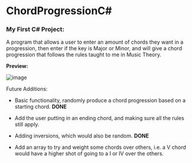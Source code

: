 # ChordProgressionC#

<h3><b>My First C# Project:</b></h3>

A program that allows a user to enter an amount of chords they want in a progression, then enter if the key is Major or Minor, and will give a chord progression that follows the rules taught to me in Music Theory.

<b>Preview:</b>

![image](https://user-images.githubusercontent.com/56320541/199119558-ac7f764a-91e5-4547-b6e6-0059087078ca.png)



Future Additions:

- Basic functionality, randomly produce a chord progression based on a starting chord. <b>DONE</b>
- Add the user putting in an ending chord, and making sure all the rules still apply.
- Adding inversions, which would also be random. <b>DONE</b>

- Add an array to try and weight some chords over others, i.e. a V chord would have a higher shot of going to a I or IV over the others.




